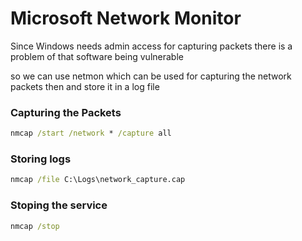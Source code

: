 # Microsoft Network Monitor

Since Windows needs admin access for capturing packets there is a problem of that software being vulnerable 

so we can use netmon which can be used for capturing the network packets then and store it in a log file

### Capturing the Packets
```cmd
nmcap /start /network * /capture all
```
### Storing logs
```cmd
nmcap /file C:\Logs\network_capture.cap
```
### Stoping the service
```cmd
nmcap /stop
```